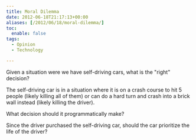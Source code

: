 ```yaml
---
title: Moral Dilemma
date: 2012-06-18T21:17:13+00:00
aliases: [/2012/06/18/moral-dilemma/]
toc:
  enable: false
tags:
  - Opinion
  - Technology

---
```

Given a situation were we have self-driving cars, what is the "right" decision?

The self-driving car is in a situation where it is on a crash course to hit 5 people (likely killing all of them) or can do a hard turn and crash into a brick wall instead (likely killing the driver).

What decision should it programmatically make?

Since the driver purchased the self-driving car, should the car prioritize the life of the driver?
